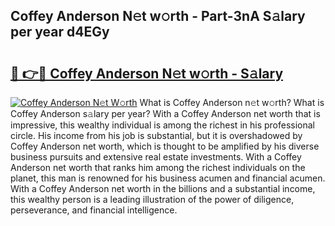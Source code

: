 ## Coffey Anderson N𝚎t w𝚘rth - Part-3nA S𝚊lary per year d4EGy

# <h2><a href="http://gc50ljr.nevu.top/?p=Coffey+Anderson">🔗 👉🔴 Coffey Anderson N𝚎t w𝚘rth - S𝚊lary</a></h2>

[![Coffey Anderson N𝚎t W𝚘rth](https://i.imgur.com/Oavwk0R.jpeg)](http://gc50ljr.nevu.top/?p=Coffey+Anderson)
What is Coffey Anderson n𝚎t w𝚘rth? What is Coffey Anderson s𝚊lary per year?
With a Coffey Anderson net worth that is impressive, this wealthy individual is among the richest in his professional circle. His income from his job is substantial, but it is overshadowed by Coffey Anderson net worth, which is thought to be amplified by his diverse business pursuits and extensive real estate investments. With a Coffey Anderson net worth that ranks him among the richest individuals on the planet, this man is renowned for his business acumen and financial acumen. With a Coffey Anderson net worth in the billions and a substantial income, this wealthy person is a leading illustration of the power of diligence, perseverance, and financial intelligence.
